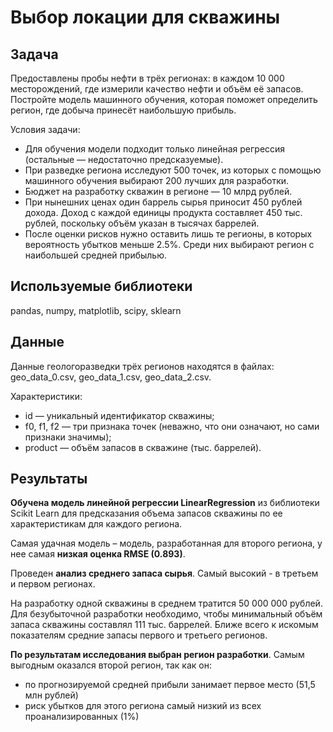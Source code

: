 # Выбор локации для скважины

## Задача

Предоставлены пробы нефти в трёх регионах: в каждом 10 000 месторождений, где измерили качество нефти и объём её запасов. Постройте модель машинного обучения, которая поможет определить регион, где добыча принесёт наибольшую прибыль. 

Условия задачи:

- Для обучения модели подходит только линейная регрессия (остальные — недостаточно предсказуемые).
- При разведке региона исследуют 500 точек, из которых с помощью машинного обучения выбирают 200 лучших для разработки.
- Бюджет на разработку скважин в регионе — 10 млрд рублей.
- При нынешних ценах один баррель сырья приносит 450 рублей дохода. Доход с каждой единицы продукта составляет 450 тыс. рублей, поскольку объём указан в тысячах баррелей.
- После оценки рисков нужно оставить лишь те регионы, в которых вероятность убытков меньше 2.5%. Среди них выбирают регион с наибольшей средней прибылью.

## Используемые библиотеки

pandas, numpy, matplotlib, scipy, sklearn

## Данные

Данные геологоразведки трёх регионов находятся в файлах: geo_data_0.csv, geo_data_1.csv, geo_data_2.csv. 

Характеристики:

- id — уникальный идентификатор скважины;
- f0, f1, f2 — три признака точек (неважно, что они означают, но сами признаки значимы);
- product — объём запасов в скважине (тыс. баррелей).

## Результаты

**Обучена модель линейной регрессии LinearRegression** из библиотеки Scikit Learn для предсказания объема запасов скважины по ее характеристикам для каждого региона.

Самая удачная модель – модель, разработанная для второго региона, у нее самая **низкая оценка RMSE (0.893)**.

Проведен **анализ среднего запаса сырья**. Самый высокий - в третьем и первом регионах.

На разработку одной скважины в среднем тратится 50 000 000 рублей. Для безубыточной разработки необходимо, чтобы минимальный объём запаса скважины составлял 111 тыс. баррелей. Ближе всего к искомым показателям средние запасы первого и третьего регионов.

**По результатам исследования выбран регион разработки**. Самым выгодным оказался второй регион, так как он:

- по прогнозируемой средней прибыли занимает первое место (51,5 млн рублей)
- риск убытков для этого региона самый низкий из всех проанализированных (1%)